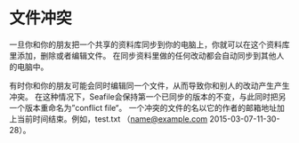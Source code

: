 # 文件冲突

一旦你和你的朋友把一个共享的资料库同步到你的电脑上，你就可以在这个资料库里添加，删除或者编辑文件。
在同步资料里做的任何改动都会自动同步到其他人的电脑中。

有时你和你的朋友可能会同时编辑同一个文件，从而导致你和别人的改动产生产生冲突。
在这种情况下，Seafile会保持第一个已同步的版本的不变，与此同时把另一个版本重命名为”conflict file“。 
一个冲突的文件的名以它的作者的邮箱地址加上当前时间结束。例如，test.txt （name@example.com 2015-03-07-11-30-28）。
